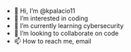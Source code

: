 - 👋 Hi, I’m @kpalacio11
- 👀 I’m interested in coding
- 🌱 I’m currently learning cybersecurity
- 💞️ I’m looking to collaborate on code
- 📫 How to reach me, email 

<!---
kpalacio11/kpalacio11 is a ✨ special ✨ repository because its `README.md` (this file) appears on your GitHub profile.
You can click the Preview link to take a look at your changes.
--->
